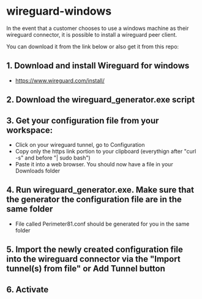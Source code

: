 # wireguard-windows

In the event that a customer chooses to use a windows machine as their wireguard connector, it is possible to install a wireguard peer client.

You can download it from the link below or also get it from this repo:



## 1. Download and install Wireguard for windows
  - https://www.wireguard.com/install/
  
## 2. Download the wireguard_generator.exe script

## 3. Get your configuration file from your workspace:
  - Click on your wireguard tunnel, go to Configuration
  - Copy only the https link portion to your clipboard (everythign after "curl -s" and before "| sudo bash")
  - Paste it into a web browser. You should now have a file in your Downloads folder
  
 ## 4. Run wireguard_generator.exe. Make sure that the generator the configuration file are in the same folder
  - File called Perimeter81.conf should be generated for you in the same folder
  
 ## 5. Import the newly created configuration file into the wireguard connector via the "Import tunnel(s) from file" or Add Tunnel button
 
 ## 6. Activate
